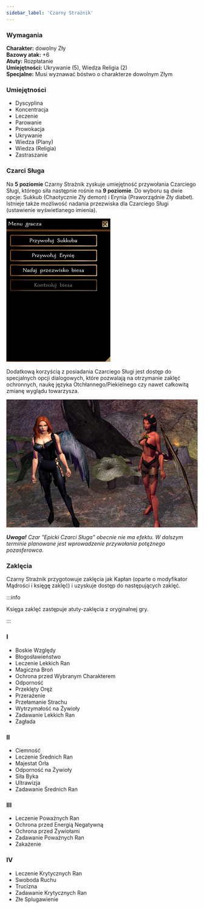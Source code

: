```yaml
---
sidebar_label: 'Czarny Strażnik'
---
```



### Wymagania
**Charakter:** dowolny Zły \
**Bazowy atak:** +6 \
**Atuty:** Rozpłatanie \
**Umiejętności:** Ukrywanie (5), Wiedza Religia (2)\
**Specjalne:** Musi wyznawać bóstwo o charakterze dowolnym Złym

### Umiejętności

- Dyscyplina
- Koncentracja
- Leczenie
- Parowanie
- Prowokacja
- Ukrywanie
- Wiedza (Plany)
- Wiedza (Religia)
- Zastraszanie

### Czarci Sługa

Na **5 poziomie** Czarny Strażnik zyskuje umiejętność przywołania Czarciego Sługi, którego siła następnie rośnie na **9 poziomie**. Do wyboru są dwie opcje: Sukkub (Chaotycznie Zły demon) i Erynia (Praworządnie Zły diabeł). Istnieje także możliwość nadania przezwiska dla Czarciego Sługi (ustawienie wyświetlanego imienia).

![czarny strażnik dialog](../../../static/img/wiki/wiki-klasy/cs-przywolaniec.png)

Dodatkową korzyścią z posiadania Czarciego Sługi jest dostęp do specjalnych opcji dialogowych, które pozwalają na otrzymanie zaklęć ochronnych, naukę języka Otchłannego/Piekielnego czy nawet całkowitą zmianę wyglądu towarzysza.

![czarny strażnik przywołaniec](../../../static/img/wiki/wiki-klasy/cs-przywolaniec-2.png)

_**Uwaga!** Czar "Epicki Czarci Sługa" obecnie nie ma efektu. W dalszym terminie planowane jest wprowadzenie przywołania potężnego pozasferowca._

### Zaklęcia

Czarny Strażnik przygotowuje zaklęcia jak Kapłan (oparte o modyfikator Mądrości i księgę zaklęć) i uzyskuje dostęp do następujących zaklęć.

:::info

Księga zaklęć zastępuje atuty-zaklęcia z oryginalnej gry.

:::

### I

- Boskie Względy
- Błogosławieństwo
- Leczenie Lekkich Ran
- Magiczna Broń
- Ochrona przed Wybranym Charakterem
- Odporność
- Przeklęty Oręż
- Przerażenie
- Przełamanie Strachu
- Wytrzymałość na Żywioły
- Zadawanie Lekkich Ran
- Zagłada

### II

- Ciemność
- Leczenie Średnich Ran
- Majestat Orła
- Odporność na Żywioły
- Siła Byka
- Ultrawizja
- Zadawanie Średnich Ran

### III

- Leczenie Poważnych Ran
- Ochrona przed Energią Negatywną
- Ochrona przed Żywiołami
- Zadawanie Poważnych Ran
- Zakażenie

### IV

- Leczenie Krytycznych Ran
- Swoboda Ruchu
- Trucizna
- Zadawanie Krytycznych Ran
- Złe Splugawienie
